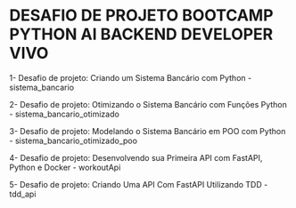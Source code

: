 # DESAFIO DE PROJETO BOOTCAMP PYTHON AI BACKEND DEVELOPER VIVO

1- Desafio de projeto: Criando um Sistema Bancário com Python - sistema_bancario

2- Desafio de projeto: Otimizando o Sistema Bancário com Funções Python - sistema_bancario_otimizado

3- Desafio de projeto: Modelando o Sistema Bancário em POO com Python - sistema_bancario_otimizado_poo

4- Desafio de projeto: Desenvolvendo sua Primeira API com FastAPI, Python e Docker - workoutApi

5- Desafio de projeto: Criando Uma API Com FastAPI Utilizando TDD - tdd_api